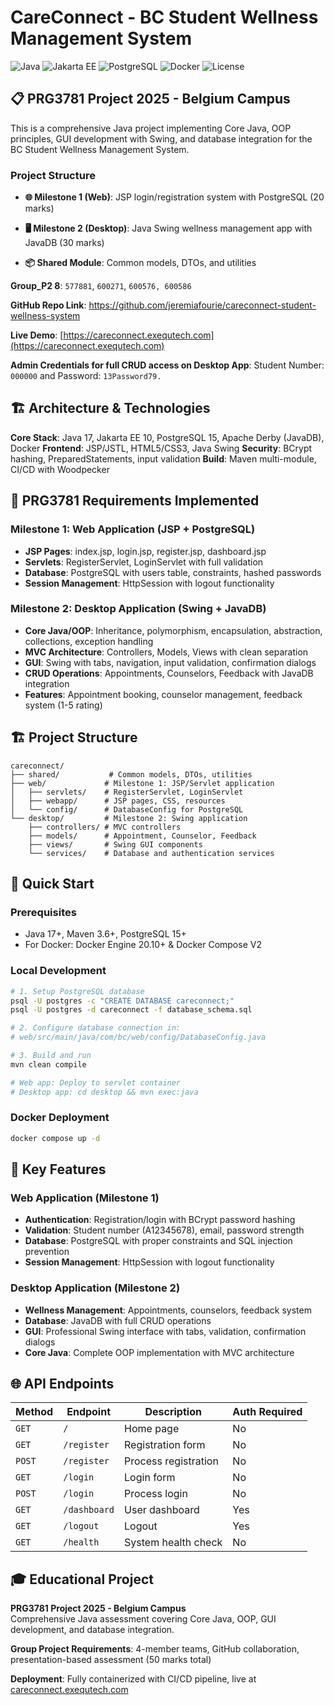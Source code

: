 # CareConnect - BC Student Wellness Management System

![Java](https://img.shields.io/badge/Java-17-orange) ![Jakarta EE](https://img.shields.io/badge/Jakarta%20EE-10-blue) ![PostgreSQL](https://img.shields.io/badge/PostgreSQL-15-blue) ![Docker](https://img.shields.io/badge/Docker-Ready-blue) ![License](https://img.shields.io/badge/License-Educational-green)

## 📋 PRG3781 Project 2025 - Belgium Campus

This is a comprehensive Java project implementing Core Java, OOP principles, GUI development with Swing, and database integration for the BC Student Wellness Management System.

### Project Structure

- **🌐 Milestone 1 (Web)**: JSP login/registration system with PostgreSQL (20 marks)
- **🖥️ Milestone 2 (Desktop)**: Java Swing wellness management app with JavaDB (30 marks)

- **📦 Shared Module**: Common models, DTOs, and utilities

**Group_P2 8**: `577881`, `600271`, `600576, 600586`

**GitHub Repo Link**: https://github.com/jeremiafourie/careconnect-student-wellness-system

**Live Demo**: [https://careconnect.exequtech.com](https://careconnect.exequtech.com)

**Admin Credentials for full CRUD access on Desktop App**: Student Number: `000000` and Password: `13Password79.`

## 🏗️ Architecture & Technologies

**Core Stack**: Java 17, Jakarta EE 10, PostgreSQL 15, Apache Derby (JavaDB), Docker
**Frontend**: JSP/JSTL, HTML5/CSS3, Java Swing
**Security**: BCrypt hashing, PreparedStatements, input validation
**Build**: Maven multi-module, CI/CD with Woodpecker

## 🎯 PRG3781 Requirements Implemented

### Milestone 1: Web Application (JSP + PostgreSQL)

- **JSP Pages**: index.jsp, login.jsp, register.jsp, dashboard.jsp
- **Servlets**: RegisterServlet, LoginServlet with full validation
- **Database**: PostgreSQL with users table, constraints, hashed passwords
- **Session Management**: HttpSession with logout functionality

### Milestone 2: Desktop Application (Swing + JavaDB)

- **Core Java/OOP**: Inheritance, polymorphism, encapsulation, abstraction, collections, exception handling
- **MVC Architecture**: Controllers, Models, Views with clean separation
- **GUI**: Swing with tabs, navigation, input validation, confirmation dialogs
- **CRUD Operations**: Appointments, Counselors, Feedback with JavaDB integration
- **Features**: Appointment booking, counselor management, feedback system (1-5 rating)

## 🏗️ Project Structure

```
careconnect/
├── shared/           # Common models, DTOs, utilities
├── web/             # Milestone 1: JSP/Servlet application
│   ├── servlets/    # RegisterServlet, LoginServlet
│   ├── webapp/      # JSP pages, CSS, resources
│   └── config/      # DatabaseConfig for PostgreSQL
└── desktop/         # Milestone 2: Swing application
    ├── controllers/ # MVC controllers
    ├── models/      # Appointment, Counselor, Feedback
    ├── views/       # Swing GUI components
    └── services/    # Database and authentication services
```

## 🚀 Quick Start

### Prerequisites

- Java 17+, Maven 3.6+, PostgreSQL 15+
- For Docker: Docker Engine 20.10+ & Docker Compose V2

### Local Development

```bash
# 1. Setup PostgreSQL database
psql -U postgres -c "CREATE DATABASE careconnect;"
psql -U postgres -d careconnect -f database_schema.sql

# 2. Configure database connection in:
# web/src/main/java/com/bc/web/config/DatabaseConfig.java

# 3. Build and run
mvn clean compile

# Web app: Deploy to servlet container
# Desktop app: cd desktop && mvn exec:java
```

### Docker Deployment

```bash
docker compose up -d
```

## 🔧 Key Features

### Web Application (Milestone 1)

- **Authentication**: Registration/login with BCrypt password hashing
- **Validation**: Student number (A12345678), email, password strength
- **Database**: PostgreSQL with proper constraints and SQL injection prevention
- **Session Management**: HttpSession with logout functionality

### Desktop Application (Milestone 2)

- **Wellness Management**: Appointments, counselors, feedback system
- **Database**: JavaDB with full CRUD operations
- **GUI**: Professional Swing interface with tabs, validation, confirmation dialogs
- **Core Java**: Complete OOP implementation with MVC architecture

## 🌐 API Endpoints

| Method | Endpoint     | Description          | Auth Required |
| ------ | ------------ | -------------------- | ------------- |
| `GET`  | `/`          | Home page            | No            |
| `GET`  | `/register`  | Registration form    | No            |
| `POST` | `/register`  | Process registration | No            |
| `GET`  | `/login`     | Login form           | No            |
| `POST` | `/login`     | Process login        | No            |
| `GET`  | `/dashboard` | User dashboard       | Yes           |
| `GET`  | `/logout`    | Logout               | Yes           |
| `GET`  | `/health`    | System health check  | No            |

## 🎓 Educational Project

**PRG3781 Project 2025 - Belgium Campus**  
Comprehensive Java assessment covering Core Java, OOP, GUI development, and database integration.

**Group Project Requirements**: 4-member teams, GitHub collaboration, presentation-based assessment (50 marks total)

**Deployment**: Fully containerized with CI/CD pipeline, live at [careconnect.exequtech.com](https://careconnect.exequtech.com)
